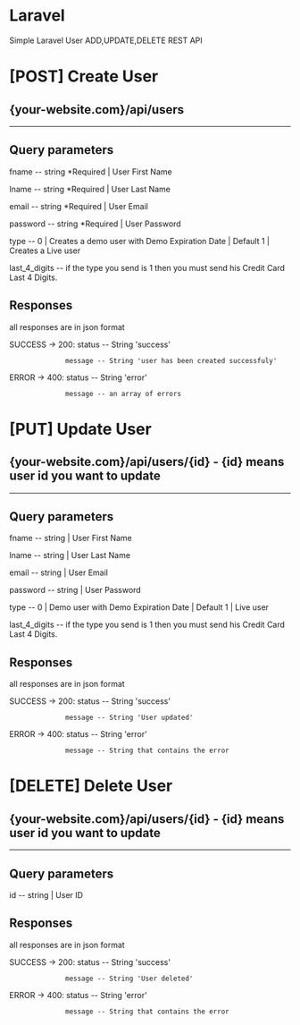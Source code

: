 # Laravel
Simple Laravel User ADD,UPDATE,DELETE REST API


# [POST] Create User

## {your-website.com}/api/users
--------------------------------------------------------------------------------------------------------
## Query parameters

fname -- string *Required | User First Name

lname -- string *Required | User Last Name

email -- string *Required | User Email

password -- string *Required | User Password

type --  0 | Creates a demo user with Demo Expiration Date | Default
         1 | Creates a Live user

last_4_digits -- if the type you send is 1 then you must send his Credit Card Last 4 Digits.


## Responses
all responses are in json format

SUCCESS -> 200:   status -- String 'success'

                  message -- String 'user has been created successfuly'
                 
ERROR -> 400:     status -- String 'error'

                  message -- an array of errors

         
         






# [PUT] Update User

## {your-website.com}/api/users/{id} - {id} means user id you want to update
--------------------------------------------------------------------------------------------------------
## Query parameters

fname -- string | User First Name

lname -- string | User Last Name

email -- string | User Email

password -- string | User Password

type --  0 | Demo user with Demo Expiration Date | Default
         1 | Live user

last_4_digits -- if the type you send is 1 then you must send his Credit Card Last 4 Digits.


## Responses
all responses are in json format

SUCCESS -> 200:   status -- String 'success'

                  message -- String 'User updated'
                 
ERROR -> 400:     status -- String 'error'

                  message -- String that contains the error
                  
                  
                  
                  
                  
                  
# [DELETE] Delete User

## {your-website.com}/api/users/{id} - {id} means user id you want to update
--------------------------------------------------------------------------------------------------------
## Query parameters

id -- string | User ID


## Responses
all responses are in json format

SUCCESS -> 200:   status -- String 'success'

                  message -- String 'User deleted'
                 
ERROR -> 400:     status -- String 'error'

                  message -- String that contains the error
                  
                  
                  
